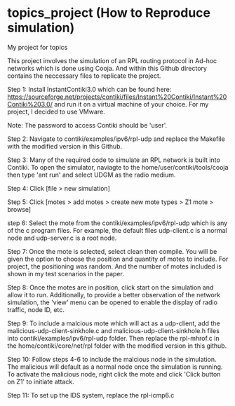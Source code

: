 # topics_project (How to Reproduce simulation)
My project for topics 

This project involves the simulation of an RPL routing protocol in Ad-hoc networks which is done using Cooja. And within this Github directory contains the neccessary files to replicate the project. 

Step 1: Install InstantContiki3.0 which can be found here: https://sourceforge.net/projects/contiki/files/Instant%20Contiki/Instant%20Contiki%203.0/ and run it on a virtual machine of your choice. For my project, I decided to use VMware. 

Note: The password to access Contiki should be 'user'.

Step 2: Navigate to contiki/examples/ipv6/rpl-udp and replace the Makefile with the modified version in this Github. 

Step 3: Many of the required code to simulate an RPL network is built into Contiki. To open the simulator, naviagte to the home/user/contiki/tools/cooja then type 'ant run' and select UDGM as the radio medium.

Step 4: Click [file > new simulation] 

Step 5: Click [motes > add motes > create new mote types > Z1 mote > browse]

step 6: Select the mote from the contiki/examples/ipv6/rpl-udp which is any of the c program files. For example, the default files udp-client.c is a normal node and udp-server.c is a root node.

Step 7: Once the mote is selected, select clean then compile. You will be given the option to choose the position and quantity of motes to include. For project, the positioning was random. And the number of motes included is shown in my test scenarios in the paper. 

Step 8: Once the motes are in position, click start on the simulation and allow it to run. Additionally, to provide a better observation of the network simulation, the 'view' menu can be opened to enable the display of radio traffic, node ID, etc.

Step 9: To include a malcious mote which will act as a udp-client, add the malicious-udp-client-sinkhole.c and malicious-udp-client-sinkhole.h files into contiki/examples/ipv6/rpl-udp folder. Then replace the rpl-mhrof.c in the home/contiki/core/net/rpl folder with the modified version in this github.

Step 10: Follow steps 4-6 to include the malcious node in the simulation. The malicious will default as a normal node once the simulation is running. To activate the malicious node, right click the mote and click 'Click button on Z1' to initiate attack.

Step 11: To set up the IDS system, replace the rpl-icmp6.c 

